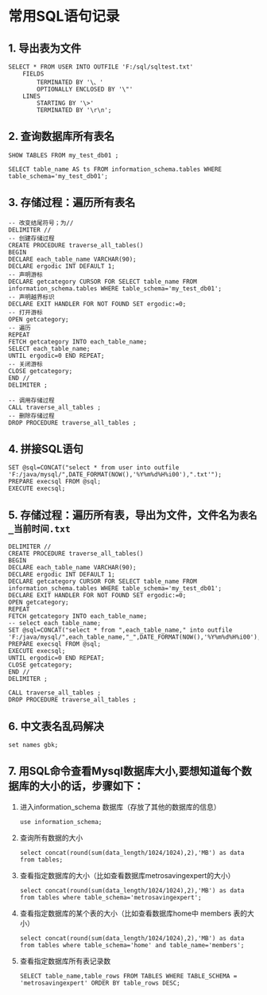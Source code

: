 # 常用SQL语句记录

## 1. 导出表为文件

```mysql
SELECT * FROM USER INTO OUTFILE 'F:/sql/sqltest.txt'
    FIELDS
        TERMINATED BY '\、'
        OPTIONALLY ENCLOSED BY '\"'
    LINES
        STARTING BY '\>'
        TERMINATED BY '\r\n';
```

## 2. 查询数据库所有表名

```mysql
SHOW TABLES FROM my_test_db01 ;
```

```mysql
SELECT table_name AS ts FROM information_schema.tables WHERE table_schema='my_test_db01';
```

## 3. 存储过程：遍历所有表名

```mysql
-- 改变结尾符号；为//
DELIMITER //
-- 创建存储过程
CREATE PROCEDURE traverse_all_tables()
BEGIN
DECLARE each_table_name VARCHAR(90);
DECLARE ergodic INT DEFAULT 1;
-- 声明游标
DECLARE getcategory CURSOR FOR SELECT table_name FROM information_schema.tables WHERE table_schema='my_test_db01';
-- 声明越界标识
DECLARE EXIT HANDLER FOR NOT FOUND SET ergodic:=0;
-- 打开游标
OPEN getcategory;
-- 遍历
REPEAT
FETCH getcategory INTO each_table_name;
SELECT each_table_name;
UNTIL ergodic=0 END REPEAT;
-- 关闭游标
CLOSE getcategory;
END //
DELIMITER ;

-- 调用存储过程
CALL traverse_all_tables ;
-- 删除存储过程
DROP PROCEDURE traverse_all_tables ;
```

## 4. 拼接SQL语句

```mysql
SET @sql=CONCAT("select * from user into outfile 'F:/java/mysql/",DATE_FORMAT(NOW(),'%Y%m%d%H%i00'),".txt'");
PREPARE execsql FROM @sql;
EXECUTE execsql;
```

## 5. 存储过程：遍历所有表，导出为文件，文件名为`表名_当前时间.txt`

```mysql
DELIMITER //
CREATE PROCEDURE traverse_all_tables()
BEGIN
DECLARE each_table_name VARCHAR(90);
DECLARE ergodic INT DEFAULT 1;
DECLARE getcategory CURSOR FOR SELECT table_name FROM information_schema.tables WHERE table_schema='my_test_db01';
DECLARE EXIT HANDLER FOR NOT FOUND SET ergodic:=0;
OPEN getcategory;
REPEAT
FETCH getcategory INTO each_table_name;
-- select each_table_name;
SET @sql=CONCAT("select * from ",each_table_name," into outfile 'F:/java/mysql/",each_table_name,"_",DATE_FORMAT(NOW(),'%Y%m%d%H%i00'),".txt'");
PREPARE execsql FROM @sql;
EXECUTE execsql;
UNTIL ergodic=0 END REPEAT;
CLOSE getcategory;
END //
DELIMITER ;

CALL traverse_all_tables ;
DROP PROCEDURE traverse_all_tables ;
```

## 6. 中文表名乱码解决

```mysql
set names gbk;
```

## 7. 用SQL命令查看Mysql数据库大小,要想知道每个数据库的大小的话，步骤如下：

1. 进入information_schema 数据库（存放了其他的数据库的信息）

   ```mysql
   use information_schema;
   ```

2. 查询所有数据的大小

   ```mysql
   select concat(round(sum(data_length/1024/1024),2),'MB') as data from tables;
   ```

3. 查看指定数据库的大小（比如查看数据库metrosavingexpert的大小）

   ```mysql
   select concat(round(sum(data_length/1024/1024),2),'MB') as data from tables where table_schema='metrosavingexpert';
   ```

4. 查看指定数据库的某个表的大小（比如查看数据库home中 members 表的大小）

   ```mysql
   select concat(round(sum(data_length/1024/1024),2),'MB') as data from tables where table_schema='home' and table_name='members';
   ```

5. 查看指定数据库所有表记录数

   ```mysql
   SELECT table_name,table_rows FROM TABLES WHERE TABLE_SCHEMA = 'metrosavingexpert' ORDER BY table_rows DESC;
   ```

   

